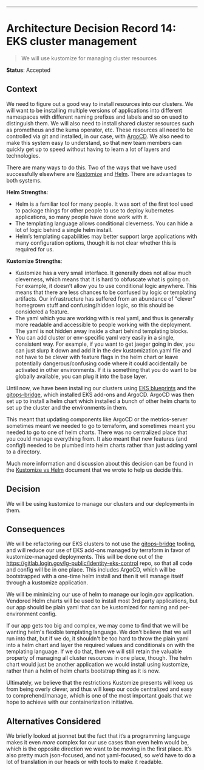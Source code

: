 ---

# Architecture Decision Record 14: EKS cluster management

> We will use kustomize for managing cluster resources

__Status__: Accepted

## Context

We need to figure out a good way to install resources into our clusters.  We will want to be installing multiple versions of applications into different namespaces with different naming prefixes and labels and so on used to distinguish them.  We will also need to install shared cluster resources such as prometheus and the kuma operator, etc.  These resources all need to be controlled via git and installed, in our case, with [ArgoCD](https://argo-cd.readthedocs.io/en/stable/).  We also need to make this system easy to understand, so that new team members can quickly get up to speed without having to learn a lot of layers and technologies.

There are many ways to do this.  Two of the ways that we have used successfully elsewhere are [Kustomize](https://kustomize.io/) and [Helm](https://helm.sh/).  There are advantages to both systems.

__Helm Strengths__:

* Helm is a familiar tool for many people.  It was sort of the first tool used to package things for other people to use to deploy kubernetes applications, so many people have done work with it.
* The templating language allows conditional cleverness.  You can hide a lot of logic behind a single helm install.
* Helm’s templating capabilities may better support large applications with many configuration options, though it is not clear whether this is required for us.

__Kustomize Strengths__:

* Kustomize has a very small interface.  It generally does not allow much cleverness, which means that it is hard to obfuscate what is going on.  For example, it doesn’t allow you to use conditional logic anywhere.  This means that there are less chances to be confused by logic or templating artifacts.  Our infrastructure has suffered from an abundance of "clever" homegrown stuff and confusing/hidden logic, so this should be considered a feature.
* The yaml which you are working with is real yaml, and thus is generally more readable and accessible to people working with the deployment.  The yaml is not hidden away inside a chart behind templating blocks.
* You can add cluster or env-specific yaml very easily in a single, consistent way.  For example, if you want to get jaeger going in dev, you can just slurp it down and add it in the dev kustomization.yaml file and not have to be clever with feature flags in the helm chart or leave potentially dangerous/confusing code where it could accidentally be activated in other environments.  If it is something that you do want to be globally available, you can plug it into the base layer.


Until now, we have been installing our clusters using [EKS blueprints](https://github.com/aws-ia/terraform-aws-eks-blueprints) and the [gitops-bridge](https://github.com/gitops-bridge-dev/terraform-helm-gitops-bridge), which installed EKS add-ons and ArgoCD.  ArgoCD was then set up to install a helm chart which installed a bunch of other helm charts to set up the cluster and the environments in them.

This meant that updating components like ArgoCD or the metrics-server sometimes meant we needed to go to terraform, and sometimes meant you needed to go to one of helm charts.  There was no centralized place that you could manage everything from.  It also meant that new features (and config!) needed to be plumbed into helm charts rather than just adding yaml to a directory.

Much more information and discussion about this decision can be found in the [Kustomize vs Helm](https://docs.google.com/document/d/1QNwbBV5jks6YwwpatxIHN9yiX5QgL7Zc4FqiUEJwAr0/edit#heading=h.3k2hdva3c5b9) document that we wrote to help us decide this.

## Decision

We will be using kustomize to manage our clusters and our deployments in them.

## Consequences

We will be refactoring our EKS clusters to not use the [gitops-bridge](https://github.com/gitops-bridge-dev/terraform-helm-gitops-bridge) tooling, and will reduce our use of EKS add-ons managed by terraform in favor of kustomize-managed deployments.  This will be done out of the https://gitlab.login.gov/lg-public/identity-eks-control repo, so that all code and config will be in one place.  This includes ArgoCD, which will be bootstrapped with a one-time helm install and then it will manage itself through a kustomize application.

We will be minimizing our use of helm to manage our login.gov application.  Vendored Helm charts will be used to install most 3rd party applications, but our app should be plain yaml that can be kustomized for naming and per-environment config.

If our app gets too big and complex, we may come to find that we will be wanting helm's flexible templating language.  We don't believe that we will run into that, but if we do, it shouldn't be too hard to throw the plain yaml into a helm chart and layer the required values and conditionals on with the templating language.  If we do that, then we will still retain the valuable property of managing all cluster resources in one place, though.  The helm chart would just be another application we would install using kustomize, rather than a helm of helm charts bootstrap thing as it is now.

Ultimately, we believe that the restrictions Kustomize presents will keep us from being overly clever, and thus will keep our code centralized and easy to comprehend/manage, which is one of the most important goals that we hope to achieve with our containerization initiative.

## Alternatives Considered

We briefly looked at jsonnet but the fact that it’s a programming language makes it even _more_ complex for our use cases than even helm would be, which is the opposite direction we want to be moving in the first place.  It’s also pretty much json-focused, and not yaml-focused, so we’d have to do a lot of translation in our heads or with tools to make it readable.

